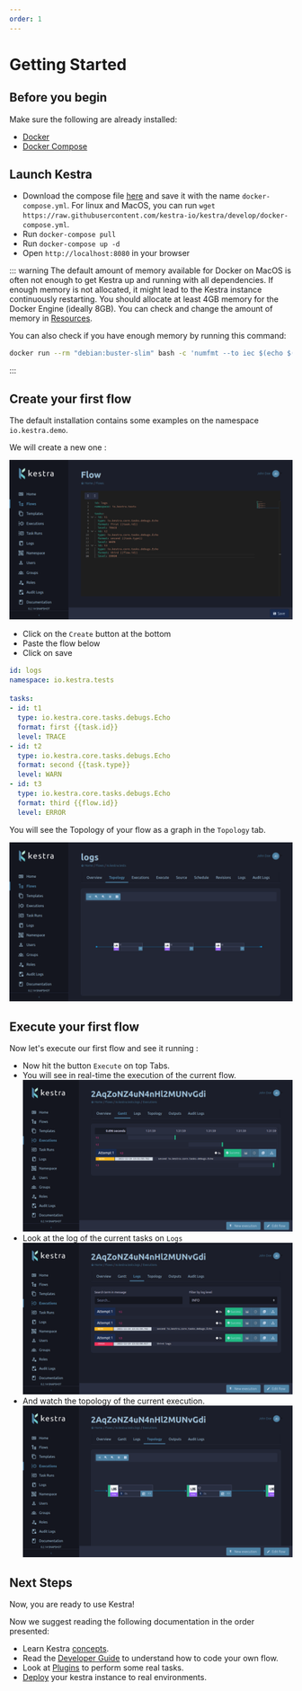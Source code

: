 ```yaml
---
order: 1
---
```


# Getting Started


## Before you begin
Make sure the following are already installed:
- [Docker](https://docs.docker.com/engine/install/)
- [Docker Compose](https://docs.docker.com/compose/install/)

## Launch Kestra

- Download the compose file [here](https://github.com/kestra-io/kestra/blob/develop/docker-compose.yml) and save it with the name `docker-compose.yml`. For linux and MacOS, you can run `wget https://raw.githubusercontent.com/kestra-io/kestra/develop/docker-compose.yml`.
- Run `docker-compose pull`
- Run `docker-compose up -d`
- Open `http://localhost:8080` in your browser


::: warning
The default amount of memory available for Docker on MacOS is often not enough to get Kestra up and running with all dependencies. If enough memory is not allocated, it might lead to the Kestra instance continuously restarting. You should allocate at least 4GB memory for the Docker Engine (ideally 8GB). You can check and change the amount of memory in [Resources](https://docs.docker.com/docker-for-mac/#resources).

You can also check if you have enough memory by running this command:
```bash
docker run --rm "debian:buster-slim" bash -c 'numfmt --to iec $(echo $(($(getconf _PHYS_PAGES) * $(getconf PAGE_SIZE))))'
```
:::


## Create your first flow
The default installation contains some examples on the namespace `io.kestra.demo`.

We will create a new one :

![Flow Create](./assets/flow-2.png)

* Click on the `Create` button at the bottom
* Paste the flow below
* Click on save

```yaml
id: logs
namespace: io.kestra.tests

tasks:
- id: t1
  type: io.kestra.core.tasks.debugs.Echo
  format: first {{task.id}}
  level: TRACE
- id: t2
  type: io.kestra.core.tasks.debugs.Echo
  format: second {{task.type}}
  level: WARN
- id: t3
  type: io.kestra.core.tasks.debugs.Echo
  format: third {{flow.id}}
  level: ERROR
```

You will see the Topology of your flow as a graph in the `Topology` tab.

![Flow Topology](./assets/flow-3.png)


## Execute your first flow
Now let's execute our first flow and see it running :

* Now hit the button `Execute` on top Tabs.
* You will see in real-time the execution of the current flow.
![Execution Gantt](./assets/execution-1.png)
* Look at the log of the current tasks on `Logs`
![Execution Log](./assets/execution-2.png)
* And watch the topology of the current execution.
![Execution Topology](./assets/execution-3.png)


## Next Steps
Now, you are ready to use Kestra!

Now we suggest reading the following documentation in the order presented:
- Learn Kestra [concepts](../concepts).
- Read the [Developer Guide](../developer-guide) to understand how to code your own flow.
- Look at [Plugins](../../plugins) to perform some real tasks.
- [Deploy](../administrator-guide) your kestra instance to real environments.


